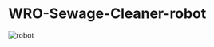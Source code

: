 # WRO-Sewage-Cleaner-robot
![robot](https://github.com/user-attachments/assets/b1c39402-2b9e-45c2-b08d-fca30f12b600)
